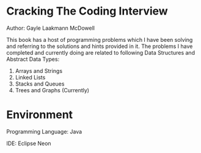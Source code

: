 # Cracking The Coding Interview
Author: Gayle Laakmann McDowell 

This book has a host of programming problems which I have been solving and referring to the solutions and hints provided in it. The
problems I have completed and currently doing are related to following Data Structures and Abstract Data Types:

1. Arrays and Strings
2. Linked Lists
3. Stacks and Queues
4. Trees and Graphs (Currently)

# Environment

Programming Language: Java

IDE: Eclipse Neon
